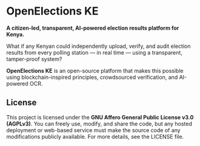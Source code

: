 # OpenElections KE

**A citizen-led, transparent, AI-powered election results platform for Kenya.**

What if any Kenyan could independently upload, verify, and audit election results from every polling station — in real time — using a transparent, tamper-proof system?

**OpenElections KE** is an open-source platform that makes this possible using blockchain-inspired principles, crowdsourced verification, and AI-powered OCR.

## License

This project is licensed under the **GNU Affero General Public License v3.0 (AGPLv3)**. You can freely use, modify, and share the code, but any hosted deployment or web-based service must make the source code of any modifications publicly available. For more details, see the LICENSE file.

